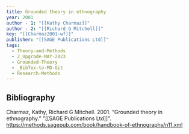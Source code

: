 ```yaml
---
title: Grounded theory in ethnography
year: 2001
author - 1: "[[Kathy Charmaz]]"
author - 2: "[[Richard G Mitchell]]"
key: "[[Charmaz2001-wf]]"
publisher: "[[SAGE Publications Ltd]]"
tags:
  - Theory-and-Methods
  - 2_Upgrade-MAY-2023
  - Grounded-Theory
  - _BibTex-to-MD-Git
  - Research-Methods
---
```


## Bibliography
Charmaz, Kathy, Richard G Mitchell. 2001. “Grounded theory in ethnography.” "[[SAGE Publications Ltd]]". https://methods.sagepub.com/book/handbook-of-ethnography/n11.xml
